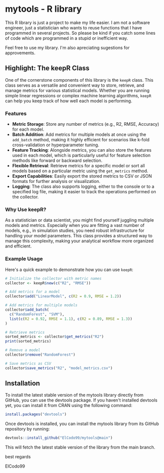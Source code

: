 # mytools - R library

This R library is just a project to make my life easier. I am not a software engineer, just a statistician
who wants to reuse functions that I have programmed in several projects. So please be kind if you catch some
lines of code which are programmed in a stupid or inefficient way. 

Feel free to use my library. I'm also apreciating sugestions for approvements.

## Highlight: The keepR Class

One of the cornerstone components of this library is the `keepR` class. This class serves as a versatile and convenient way to store, retrieve, and manage metrics for various statistical models. Whether you are running simple linear regressions or complex machine learning algorithms, `keepR` can help you keep track of how well each model is performing.

### Features

- **Metric Storage**: Store any number of metrics (e.g., R2, RMSE, Accuracy) for each model.
- **Batch Addition**: Add metrics for multiple models at once using the `add_batch` method, making it highly efficient for scenarios like k-fold cross-validation or hyperparameter tuning.
- **Feature Tracking**: Alongside metrics, you can also store the features used in each model, which is particularly useful for feature selection methods like forward or backward selection.
- **Flexible Retrieval**: Retrieve metrics for a specific model or sort all models based on a particular metric using the `get_metrics` method.
- **Export Capabilities**: Easily export the stored metrics to CSV or JSON formats for further analysis or visualization.
- **Logging**: The class also supports logging, either to the console or to a specified log file, making it easier to track the operations performed on the collector.

### Why Use keepR?

As a statistician or data scientist, you might find yourself juggling multiple models and metrics. Especially when you are fitting a vast number of models, e.g., in simulation studies, you need robust infrastructure for handling your model parameters. This class provides a structured way to manage this complexity, making your analytical workflow more organized and efficient.

### Example Usage

Here's a quick example to demonstrate how you can use `keepR`:

```R
# Initialize the collector with metric names
collector <- keepR$new(c("R2", "RMSE"))

# Add metrics for a model
collector$add("LinearModel", c(R2 = 0.9, RMSE = 1.2))

# Add metrics for multiple models
collector$add_batch(
  c("RandomForest", "SVM"),
  list(c(R2 = 0.92, RMSE = 1.1), c(R2 = 0.89, RMSE = 1.3))
)

# Retrieve metrics
sorted_metrics <- collector$get_metrics("R2")
print(sorted_metrics)

# Remove a model
collector$remove("RandomForest")

# Save metrics as CSV
collector$save_metrics("R2", "model_metrics.csv")
```

## Installation
To install the latest stable version of the mytools library directly from GitHub, you can use the devtools package. If you haven't installed devtools yet, you can install it from CRAN using the following command:

```R
install.packages("devtools")
```
Once devtools is installed, you can install the mytools library from its GitHub repository by running:
```R
devtools::install_github("ElCodo99/mytools@main")
```
This will fetch the latest stable version of the library from the main branch.


best regards

ElCodo99
